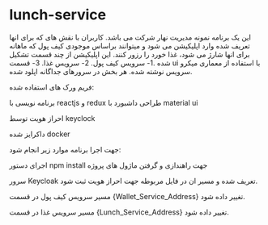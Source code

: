 # lunch-service
این یک برنامه نمونه مدیریت نهار شرکت می باشد. کاربران با نقش های که برای انها تعریف شده وارد اپلیکیشن می شود و میتوانند براساس موجودی کیف پول که ماهانه برای انها شارژ می شود، غذا خورد را رزور کنند.
این اپلیکیشن از چند قسمت تشکیل شده .1- سرویس کیف پول. 2- سرویس غذا. 3- قسمت ui
با استفاده از معماری میکرو سرویس نوشته شده. هر بخش در سرورهای جداگانه اپلود شده.

   فریم ورک های استفاده شده:
   
 برنامه نویسی با reactjs و redux
 طراحی داشبورد با material ui 
 
 احراز هویت توسط keyclock
 
 داکرایز شده docker
     
جهت اجرا برنامه موارد زیر انجام شود:

اجرای دستور npm install جهت راهندازی و گرفتن ماژول های پروژه

سرور Keycloak تعریف شده و مسیر ان در فایل مربوطه جهت احراز هویت ثبت شود.

مسیر سرویس کیف پول در قسمت {Wallet_Service_Address} تغییر داده شود.

مسیر سرویس غذا در قسمت {Lunch_Service_Address} تغییر داده شود.

